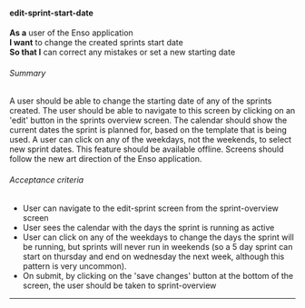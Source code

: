 #### edit-sprint-start-date
**As a** user of the Enso application <br />
**I want** to change the created sprints start date <br />
**So that I** can correct any mistakes or set a new starting date

###### Summary
A user should be able to change the starting date of any of the sprints created. The user should be able to navigate to this screen by clicking on an 'edit' button in the sprints overview screen. The calendar should show the current dates the sprint is planned for, based on the template that is being used. A user can click on any of the weekdays, not the weekends, to select new sprint dates. This feature should be available offline. Screens should follow the new art direction of the Enso application.

###### Acceptance criteria
- User can navigate to the edit-sprint screen from the sprint-overview screen
- User sees the calendar with the days the sprint is running as active
- User can click on any of the weekdays to change the days the sprint will be running, but sprints will never run in weekends (so a 5 day sprint can start on thursday and end on wednesday the next week, although this pattern is very uncommon).
- On submit, by clicking on the 'save changes' button at the bottom of the screen, the user should be taken to sprint-overview

---